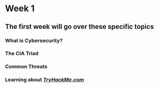 # Week 1

## The first week will go over these specific topics

### What is Cybersecurity?
### The CIA Triad
### Common Threats
### Learning about *[TryHackMe.com](https://tryhackme.com/path/outline/cybersecurity101)*
